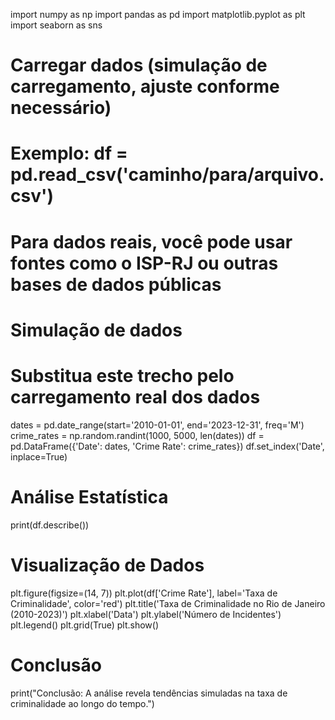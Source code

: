 import numpy as np
import pandas as pd
import matplotlib.pyplot as plt
import seaborn as sns

# Carregar dados (simulação de carregamento, ajuste conforme necessário)
# Exemplo: df = pd.read_csv('caminho/para/arquivo.csv')
# Para dados reais, você pode usar fontes como o ISP-RJ ou outras bases de dados públicas

# Simulação de dados
# Substitua este trecho pelo carregamento real dos dados
dates = pd.date_range(start='2010-01-01', end='2023-12-31', freq='M')
crime_rates = np.random.randint(1000, 5000, len(dates))
df = pd.DataFrame({'Date': dates, 'Crime Rate': crime_rates})
df.set_index('Date', inplace=True)

# Análise Estatística
print(df.describe())

# Visualização de Dados
plt.figure(figsize=(14, 7))
plt.plot(df['Crime Rate'], label='Taxa de Criminalidade', color='red')
plt.title('Taxa de Criminalidade no Rio de Janeiro (2010-2023)')
plt.xlabel('Data')
plt.ylabel('Número de Incidentes')
plt.legend()
plt.grid(True)
plt.show()

# Conclusão
print("Conclusão: A análise revela tendências simuladas na taxa de criminalidade ao longo do tempo.")
